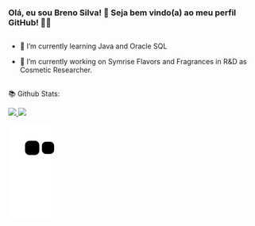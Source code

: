 ### Olá, eu sou Breno Silva! 🌱 Seja bem vindo(a) ao meu perfil GitHub! 👋🏻

  ##
- 🌱 I’m currently learning Java and Oracle SQL

- 🔭 I’m currently working on Symrise Flavors and Fragrances in R&D as Cosmetic Researcher.

 ##
 📚 Github Stats:
<div>
    <a href="https://github.com/silvaBreno">
    <img height="180em" src="https://github-readme-stats.vercel.app/api/?username=silvaBreno&show_icons=true&theme=dracula&include_all_commits=false&repo=github-readme-stats">
    <img height="180em" src="https://github-readme-stats.vercel.app/api/top-langs/?username=silvaBreno&layout=compact&langs_count=16&theme=dracula"> 
</div> 

  ![Snake animation](https://github.com/silvaBreno/silvaBreno/blob/output/github-contribution-grid-snake.svg)

<!--
**silvaBreno/silvaBreno** is a ✨ _special_ ✨ repository because its `README.md` (this file) appears on your GitHub profile.

Here are some ideas to get you started:

- 🔭 I’m currently working on ...
- 🌱 I’m currently learning ...
- 👯 I’m looking to collaborate on ...
- 🤔 I’m looking for help with ...
- 💬 Ask me about ...
- 📫 How to reach me: ...
- 😄 Pronouns: ...
- ⚡ Fun fact: ...
-->
